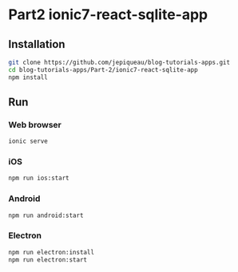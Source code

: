 #  Part2 ionic7-react-sqlite-app

## Installation

```bash
git clone https://github.com/jepiqueau/blog-tutorials-apps.git
cd blog-tutorials-apps/Part-2/ionic7-react-sqlite-app
npm install
```

## Run 

### Web browser

```bash
ionic serve
```

### iOS

```bash
npm run ios:start
```

### Android

```bash
npm run android:start
```

### Electron

```bash
npm run electron:install
npm run electron:start
```
